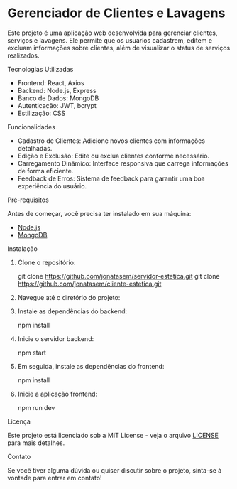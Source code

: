 
# Gerenciador de Clientes e Lavagens

Este projeto é uma aplicação web desenvolvida para gerenciar clientes, serviços e lavagens. Ele permite que os usuários cadastrem, editem e excluam informações sobre clientes, além de visualizar o status de serviços realizados.

Tecnologias Utilizadas

- Frontend: React, Axios
- Backend: Node.js, Express
- Banco de Dados: MongoDB
- Autenticação: JWT, bcrypt
- Estilização: CSS

Funcionalidades

- Cadastro de Clientes: Adicione novos clientes com informações detalhadas.
- Edição e Exclusão: Edite ou exclua clientes conforme necessário.
- Carregamento Dinâmico: Interface responsiva que carrega informações de forma eficiente.
- Feedback de Erros: Sistema de feedback para garantir uma boa experiência do usuário.

Pré-requisitos

Antes de começar, você precisa ter instalado em sua máquina:

- [Node.js](https://nodejs.org/)
- [MongoDB](https://www.mongodb.com/)

Instalação

1. Clone o repositório:

    git clone https://github.com/jonatasem/servidor-estetica.git
    git clone https://github.com/jonatasem/cliente-estetica.git
   

2. Navegue até o diretório do projeto:
   

3. Instale as dependências do backend:

   npm install
   

4. Inicie o servidor backend:

   npm start
   

5. Em seguida, instale as dependências do frontend:

   npm install
   

6. Inicie a aplicação frontend:

   npm run dev
   
Licença

Este projeto está licenciado sob a MIT License - veja o arquivo [LICENSE](LICENSE) para mais detalhes.

Contato

Se você tiver alguma dúvida ou quiser discutir sobre o projeto, sinta-se à vontade para entrar em contato!